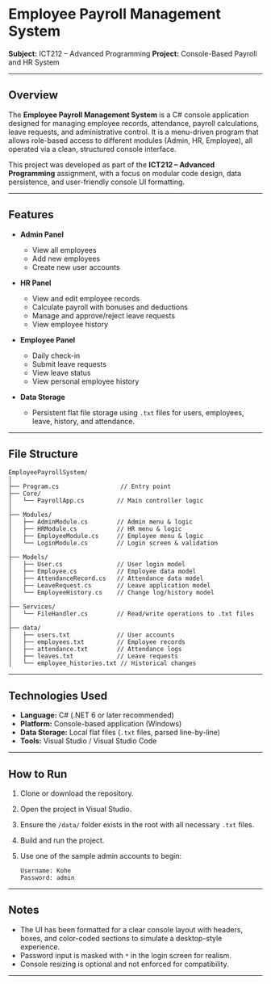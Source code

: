 # Employee Payroll Management System

**Subject:** ICT212 – Advanced Programming
**Project:** Console-Based Payroll and HR System

---

## Overview

The **Employee Payroll Management System** is a C# console application designed for managing employee records, attendance, payroll calculations, leave requests, and administrative control. It is a menu-driven program that allows role-based access to different modules (Admin, HR, Employee), all operated via a clean, structured console interface.

This project was developed as part of the **ICT212 – Advanced Programming** assignment, with a focus on modular code design, data persistence, and user-friendly console UI formatting.

---

## Features

* **Admin Panel**

  * View all employees
  * Add new employees
  * Create new user accounts

* **HR Panel**

  * View and edit employee records
  * Calculate payroll with bonuses and deductions
  * Manage and approve/reject leave requests
  * View employee history

* **Employee Panel**

  * Daily check-in
  * Submit leave requests
  * View leave status
  * View personal employee history

* **Data Storage**

  * Persistent flat file storage using `.txt` files for users, employees, leave, history, and attendance.

---

## File Structure

```
EmployeePayrollSystem/
│
├── Program.cs                 // Entry point
├── Core/
│   └── PayrollApp.cs         // Main controller logic
│
├── Modules/
│   ├── AdminModule.cs        // Admin menu & logic
│   ├── HRModule.cs           // HR menu & logic
│   ├── EmployeeModule.cs     // Employee menu & logic
│   └── LoginModule.cs        // Login screen & validation
│
├── Models/
│   ├── User.cs               // User login model
│   ├── Employee.cs           // Employee data model
│   ├── AttendanceRecord.cs   // Attendance data model
│   ├── LeaveRequest.cs       // Leave application model
│   └── EmployeeHistory.cs    // Change log/history model
│
├── Services/
│   └── FileHandler.cs        // Read/write operations to .txt files
│
├── data/
│   ├── users.txt             // User accounts
│   ├── employees.txt         // Employee records
│   ├── attendance.txt        // Attendance logs
│   ├── leaves.txt            // Leave requests
│   └── employee_histories.txt // Historical changes
```

---

## Technologies Used

* **Language:** C# (.NET 6 or later recommended)
* **Platform:** Console-based application (Windows)
* **Data Storage:** Local flat files (`.txt` files, parsed line-by-line)
* **Tools:** Visual Studio / Visual Studio Code

---

## How to Run

1. Clone or download the repository.
2. Open the project in Visual Studio.
3. Ensure the `/data/` folder exists in the root with all necessary `.txt` files.
4. Build and run the project.
5. Use one of the sample admin accounts to begin:

   ```
   Username: Kohe
   Password: admin
   ```

---

## Notes

* The UI has been formatted for a clear console layout with headers, boxes, and color-coded sections to simulate a desktop-style experience.
* Password input is masked with `*` in the login screen for realism.
* Console resizing is optional and not enforced for compatibility.

---

